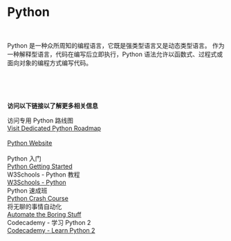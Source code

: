 # Python

<br>

Python 是一种众所周知的编程语言，它既是强类型语言又是动态类型语言。 作为一种解释型语言，代码在编写后立即执行，Python 语法允许以函数式、过程式或面向对象的编程方式编写代码。

<br>
<br>
<br>

**访问以下链接以了解更多相关信息**<br>

访问专用 Python 路线图<br>
[Visit Dedicated Python Roadmap](https://roadmap.sh/python)<br><br>
[Python Website](https://www.python.org/)<br><br>
Python 入门<br>
[Python Getting Started](https://www.python.org/about/gettingstarted/)<br>
W3Schools - Python 教程<br>
[W3Schools - Python](https://www.w3schools.com/python/)<br>
Python 速成班<br>
[Python Crash Course](https://ehmatthes.github.io/pcc/)<br>
将无聊的事情自动化<br>
[Automate the Boring Stuff](https://automatetheboringstuff.com/)<br>
Codecademy - 学习 Python 2<br>
[Codecademy - Learn Python 2](https://www.codecademy.com/learn/learn-python)<br>